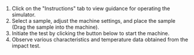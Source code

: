 1. Click on the "Instructions" tab to view guidance for operating the simulator.
2. Select a sample, adjust the machine settings, and place the sample (Drag the sample into the machine).
3. Initiate the test by clicking the button below to start the machine.
4. Observe various characteristics and temperature data obtained from the impact test.
